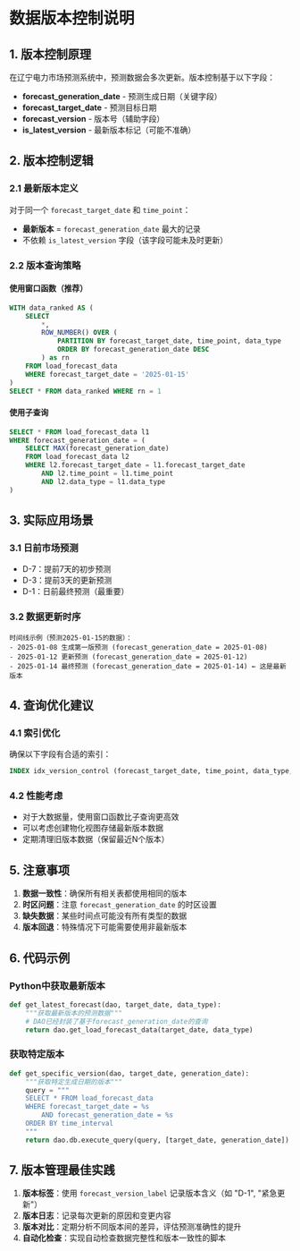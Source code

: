 # 数据版本控制说明

## 1. 版本控制原理

在辽宁电力市场预测系统中，预测数据会多次更新。版本控制基于以下字段：

- **forecast_generation_date** - 预测生成日期（关键字段）
- **forecast_target_date** - 预测目标日期
- **forecast_version** - 版本号（辅助字段）
- **is_latest_version** - 最新版本标记（可能不准确）

## 2. 版本控制逻辑

### 2.1 最新版本定义
对于同一个 `forecast_target_date` 和 `time_point`：
- **最新版本** = `forecast_generation_date` 最大的记录
- 不依赖 `is_latest_version` 字段（该字段可能未及时更新）

### 2.2 版本查询策略

#### 使用窗口函数（推荐）
```sql
WITH data_ranked AS (
    SELECT 
        *,
        ROW_NUMBER() OVER (
            PARTITION BY forecast_target_date, time_point, data_type 
            ORDER BY forecast_generation_date DESC
        ) as rn
    FROM load_forecast_data
    WHERE forecast_target_date = '2025-01-15'
)
SELECT * FROM data_ranked WHERE rn = 1
```

#### 使用子查询
```sql
SELECT * FROM load_forecast_data l1
WHERE forecast_generation_date = (
    SELECT MAX(forecast_generation_date) 
    FROM load_forecast_data l2
    WHERE l2.forecast_target_date = l1.forecast_target_date
        AND l2.time_point = l1.time_point
        AND l2.data_type = l1.data_type
)
```

## 3. 实际应用场景

### 3.1 日前市场预测
- D-7：提前7天的初步预测
- D-3：提前3天的更新预测
- D-1：日前最终预测（最重要）

### 3.2 数据更新时序
```
时间线示例（预测2025-01-15的数据）：
- 2025-01-08 生成第一版预测 (forecast_generation_date = 2025-01-08)
- 2025-01-12 更新预测 (forecast_generation_date = 2025-01-12)
- 2025-01-14 最终预测 (forecast_generation_date = 2025-01-14) ← 这是最新版本
```

## 4. 查询优化建议

### 4.1 索引优化
确保以下字段有合适的索引：
```sql
INDEX idx_version_control (forecast_target_date, time_point, data_type, forecast_generation_date DESC)
```

### 4.2 性能考虑
- 对于大数据量，使用窗口函数比子查询更高效
- 可以考虑创建物化视图存储最新版本数据
- 定期清理旧版本数据（保留最近N个版本）

## 5. 注意事项

1. **数据一致性**：确保所有相关表都使用相同的版本
2. **时区问题**：注意 `forecast_generation_date` 的时区设置
3. **缺失数据**：某些时间点可能没有所有类型的数据
4. **版本回退**：特殊情况下可能需要使用非最新版本

## 6. 代码示例

### Python中获取最新版本
```python
def get_latest_forecast(dao, target_date, data_type):
    """获取最新版本的预测数据"""
    # DAO已经封装了基于forecast_generation_date的查询
    return dao.get_load_forecast_data(target_date, data_type)
```

### 获取特定版本
```python
def get_specific_version(dao, target_date, generation_date):
    """获取特定生成日期的版本"""
    query = """
    SELECT * FROM load_forecast_data
    WHERE forecast_target_date = %s
        AND forecast_generation_date = %s
    ORDER BY time_interval
    """
    return dao.db.execute_query(query, [target_date, generation_date])
```

## 7. 版本管理最佳实践

1. **版本标签**：使用 `forecast_version_label` 记录版本含义（如 "D-1", "紧急更新"）
2. **版本日志**：记录每次更新的原因和变更内容
3. **版本对比**：定期分析不同版本间的差异，评估预测准确性的提升
4. **自动化检查**：实现自动检查数据完整性和版本一致性的脚本